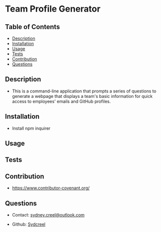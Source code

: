 # Team Profile Generator

## Table of Contents
* [Description](#description)
* [Installation](#installation)
* [Usage](#usage)
* [Tests](#tests)
* [Contribution](#contribution)
* [Questions](#questions)

## Description
* This is a command-line application that prompts a series of questions to generate a webpage that displays a team's basic information for quick access to employees' emails and GitHub profiles.

## Installation
* Install npm inquirer

## Usage

## Tests

## Contribution
* https://www.contributor-covenant.org/

## Questions
* Contact: sydney.creel@outlook.com

* Github: [Sydcreel](https://github.com/Sydcreel)